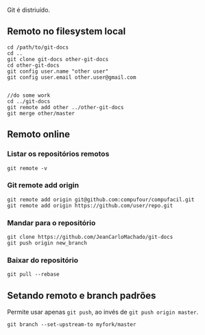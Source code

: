 Git é distriuído.

Remoto no filesystem local
--------------------------

```
cd /path/to/git-docs
cd ..
git clone git-docs other-git-docs
cd other-git-docs
git config user.name "other user"
git config user.email other.user@gmail.com


//do some work
cd ../git-docs
git remote add other ../other-git-docs
git merge other/master
```

Remoto online
------------

### Listar os repositórios remotos

```
git remote -v

```

### Git remote add origin

```
git remote add origin git@github.com:compufour/compufacil.git
git remote add origin https://github.com/user/repo.git
```

### Mandar para o repositório

```
git clone https://github.com/JeanCarloMachado/git-docs
git push origin new_branch
```

### Baixar do repositório

```
git pull --rebase

```

Setando remoto e branch padrões
-------------------------------

Permite usar apenas `git push`, ao invés de `git push origin
master`.

```
git branch --set-upstream-to myfork/master

```
